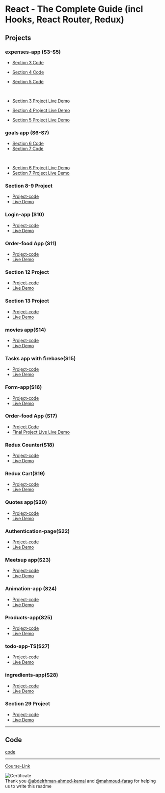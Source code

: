 # React - The Complete Guide (incl Hooks, React Router, Redux)

## Projects

### expenses-app (S3-S5)

- [Section 3 Code](./Projects/Expenses-app/S03-project/)
- [Section 4 Code](./Projects/Expenses-app/S04-project/)
- [Section 5 Code](./Projects/Expenses-app/S05-project/)

  <br/>

- [Section 3 Project Live Demo](https://tiny-biscochitos-48d55f.netlify.app/)
- [Section 4 Project Live Demo](https://dainty-baklava-3fba88.netlify.app/)
- [Section 5 Project Live Demo](https://jovial-douhua-0f0002.netlify.app/)

### goals app (S6-S7)

- [Section 6 Code](./Projects/goals-app/S06-project/)
- [Section 7 Code](./Projects/goals-app/S07-project/)

<br/>

- [Section 6 Project Live Demo](https://jade-gumdrop-f249fa.netlify.app/)
- [Section 7 Project Live Demo](https://effervescent-clafoutis-cd57e6.netlify.app/)

### Section 8-9 Project

- [Project-code](./Projects/section-8-9-project)
- [Live Demo](https://complete-practice-project.netlify.app/)

### Login-app (S10)

- [Project-code](./Projects/Login-app-s10/)
- [Live Demo](https://soft-otter-b66e4c.netlify.app/)

### Order-food App (S11)

- [Project-code](./Projects/order-food-app/S11-project/)
- [Live Demo](https://regal-sable-b8ee88.netlify.app/)

### Section 12 Project

- [Project-code](./Projects/S12-project)
- [Live Demo](https://grand-pavlova-9a9ac2.netlify.app/)

### Section 13 Project

- [Project-code](./Projects/S13-project)
- [Live Demo](https://jovial-melomakarona-0dcb7c.netlify.app/)

### movies app(S14)

- [Project-code](./Projects/movies-app)
- [Live Demo](https://vocal-bubblegum-fcdaaa.netlify.app/)

### Tasks app with firebase(S15)

- [Project-code](./Projects/task-app-firbase/)
- [Live Demo](https://sparkly-marzipan-4e09c1.netlify.app/)

### Form-app(S16)

- [Project-code](./Projects/form-app)
- [Live Demo](https://darling-kitsune-ea3df5.netlify.app/)

### Order-food App (S17)

- [Project Code](./Projects/order-food-app/S17-project/)
- [Final Project Live Live Demo](https://inquisitive-cobbler-a2b326.netlify.app/)

### Redux Counter(S18)

- [Project-code](./Projects/redux-counter)
- [Live Demo](https://whimsical-klepon-6e4393.netlify.app/)

### Redux Cart(S19)

- [Project-code](./Projects/redux-cart)
- [Live Demo](https://storied-gaufre-f300dc.netlify.app/)

### Quotes app(S20)

- [Project-code](./Projects/quotes-app)
- [Live Demo](https://warm-starburst-82352c.netlify.app/quotes)

### Authentication-page(S22)

- [Project-code](./Projects/Authentication-page)
- [Live Demo]()

### Meetsup app(S23)

- [Project-code](./Projects/meetsup-app)
- [Live Demo]()

### Animation-app (S24)

- [Project-code](./Projects/animation-app)
- [Live Demo](https://sensational-sunshine-81021d.netlify.app/)

### Products-app(S25)

- [Project-code](./Projects/Products-app)
- [Live Demo](https://tranquil-rugelach-d76087.netlify.app/)

### todo-app-TS(S27)

- [Project-code](./Projects/todo-app-TS)
- [Live Demo]()

### ingredients-app(S28)

- [Project-code](./Projects/ingredients-app/)
- [Live Demo](https://illustrious-blancmange-81ef63.netlify.app/)

### Section 29 Project

- [Project-code](./Projects/Section-29/)
- [Live Demo](https://finall-project-react-js.netlify.app/)

---

## Code

[code](Code)

---

[Course-Link](https://www.udemy.com/course/react-the-complete-guide-incl-redux/)<br>

![Certificate](https://www.linkedin.com/posts/esraa-mohamed-el-tehawy-25499b232_udemy-course-completion-certificate-activity-6966677771230044160-A6dD?utm_source=share&utm_medium=member_desktop)
<br>
Thank you [@abdelrhman-ahmed-kamal](https://github.com/Abdelrhman-ahmed-kamal) and [@mahmoud-farag](https://github.com/mahmoud-farag) for helping us to write this readme
